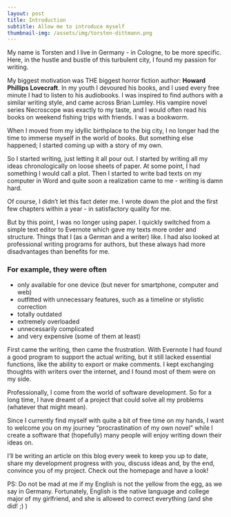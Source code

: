 ```yaml
---
layout: post
title: Introduction
subtitle: Allow me to introduce myself
thumbnail-img: /assets/img/torsten-dittmann.png
---
```


My name is Torsten and I live in Germany - in Cologne, to be more specific. Here, in the hustle and bustle of this turbulent city, I found my passion for writing.

My biggest motivation was THE biggest horror fiction author: **Howard Phillips Lovecraft**. In my youth I devoured his books, and I used every free minute I had to listen to his audiobooks. I was inspired to find authors with a similar writing style, and came across Brian Lumley. His vampire novel series Necroscope was exactly to my taste, and I would often read his books on weekend fishing trips with friends. I was a bookworm.

When I moved from my idyllic birthplace to the big city, I no longer had the time to immerse myself in the world of books. But something else happened; I started coming up with a story of my own.

So I started writing, just letting it all pour out. I started by writing all my ideas chronologically on loose sheets of paper. At some point, I had something I would call a plot. Then I started to write bad texts on my computer in Word and quite soon a realization came to me - writing is damn hard.

Of course, I didn’t let this fact deter me. I wrote down the plot and the first few chapters within a year - in satisfactory quality for me.

But by this point, I was no longer using paper. I quickly switched from a simple text editor to Evernote which gave my texts more order and structure. Things that I (as a German and a writer) like. I had also looked at professional writing programs for authors, but these always had more disadvantages than benefits for me.

### For example, they were often

- only available for one device (but never for smartphone, computer and web)
- outfitted with unnecessary features, such as a timeline or stylistic correction
- totally outdated
- extremely overloaded
- unnecessarily complicated
- and very expensive (some of them at least)

First came the writing, then came the frustration. With Evernote I had found a good program to support the actual writing, but it still lacked essential functions, like the ability to export or make comments. I kept exchanging thoughts with writers over the internet, and I found most of them were on my side.

Professionally, I come from the world of software development. So for a long time, I have dreamt of a project that could solve all my problems (whatever that might mean).

Since I currently find myself with quite a bit of free time on my hands, I want to welcome you on my journey “procrastination of my own novel” while I create a software that (hopefully) many people will enjoy writing down their ideas on.

I’ll be writing an article on this blog every week to keep you up to date, share my development progress with you, discuss ideas and, by the end, convince you of my project. Check out the homepage and have a look!

PS: Do not be mad at me if my English is not the yellow from the egg, as we say in Germany. Fortunately, English is the native language and college major of my girlfriend, and she is allowed to correct everything (and she did! ;) )
